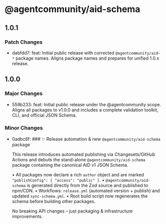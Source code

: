 # @agentcommunity/aid-schema

## 1.0.1

### Patch Changes

- dabfdd7: feat: Initial public release with corrected `@agentcommunity/aid-*` package names. Aligns package names and prepares for unified 1.0.x release.

## 1.0.0

### Major Changes

- 559b233: feat: Initial public release under the @agentcommunity scope. Aligns all packages to v1.0.0 and includes a complete validation toolkit, CLI, and official JSON Schema.

### Minor Changes

- 0adbc6f: ### ✨ Release automation & new `@agentcommunity/aid-schema` package

  This release introduces automated publishing via Changesets/GitHub Actions and debuts the stand-alone `@agentcommunity/aid-schema` package containing the canonical AID v1 JSON Schema.

  • All packages now declare a rich `author` object and are marked `"publishConfig": { "access": "public" }`.
  • `@agentcommunity/aid-schema` is generated directly from the Zod source and published to npm/CDN.
  • Workflows: `release.yml` (automated version + publish) and updated `sync-schema.yml`.
  • Root build script now regenerates the schema before building other packages.

  No breaking API changes – just packaging & infrastructure improvements.
